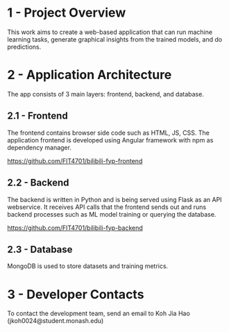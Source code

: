 <h1>1 - Project Overview</h1>
This work aims to create a web-based application that can run machine learning tasks, generate graphical insights from the trained models, and do predictions.

<h1>2 - Application Architecture</h1>
The app consists of 3 main layers: frontend, backend, and database.

<h2>2.1 - Frontend</h2>
The frontend contains browser side code such as HTML, JS, CSS. The application frontend is developed using Angular framework with npm as dependency manager.

https://github.com/FIT4701/bilibili-fyp-frontend

<h2>2.2 - Backend</h2>
The backend is written in Python and is being served using Flask as an API webservice. It receives API calls that the frontend sends out and runs backend processes such as ML model training or querying the database. 

https://github.com/FIT4701/bilibili-fyp-backend

<h2>2.3 - Database</h2>
MongoDB is used to store datasets and training metrics. 

<h1>3 - Developer Contacts</h1>
To contact the development team, send an email to Koh Jia Hao (jkoh0024@student.monash.edu)
